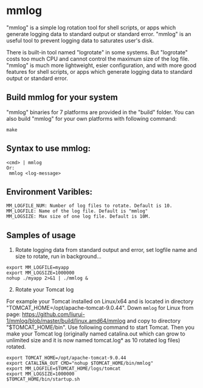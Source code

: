 # mmlog

"mmlog" is a simple log rotation tool for shell scripts, or apps which generate logging data to standard output or standard error. "mmlog" is an useful tool to prevent logging data to saturates user's disk.

There is built-in tool named "logrotate" in some systems. But "logrotate" costs too much CPU and cannot control the maximum size of the log file. "mmlog" is much more lightweight, esier configuration, and with more good features for shell scripts, or apps which generate logging data to standard output or standard error.  

## Build mmlog for your system
"mmlog" binaries for 7 platforms are provided in the "build" folder. You can also build "mmlog" for your own platforms with following command:
```
make
```

## Syntax to use mmlog:
```
<cmd> | mmlog
Or:
 mmlog <log-message>
```

## Environment Varibles:
```
MM_LOGFILE_NUM: Number of log files to rotate. Default is 10.
MM_LOGFILE: Name of the log file. Default is "mmlog"
MM_LOGSIZE: Max size of one log file. Default is 10M.
```

## Samples of usage
1) Rotate logging data from standard output and error, set logfile name and size to rotate, run in background...
```
export MM_LOGFILE=myapp
export MM_LOGSIZE=1000000
nohup ./myapp 2>&1 | ./mmlog &
```

2) Rotate your Tomcat log 

For example your Tomcat installed on Linux/x64 and is located in directory "TOMCAT_HOME=/opt/apache-tomcat-9.0.44".
Down `mmlog` for Linux from page: https://github.com/liurui-1/mmlog/blob/master/build/linux.amd64/mmlog and copy to directory "$TOMCAT_HOME/bin". Use following command to start Tomcat. Then you make your Tomcat log (originally named catalina.out which can grow to unlimited size and it is now named tomcat.log* as 10 rotated log files) rotated.
```
export TOMCAT_HOME=/opt/apache-tomcat-9.0.44
export CATALINA_OUT_CMD="nohup $TOMCAT_HOME/bin/mmlog"
export MM_LOGFILE=$TOMCAT_HOME/logs/tomcat
export MM_LOGSIZE=1000000
$TOMCAT_HOME/bin/startup.sh
```

